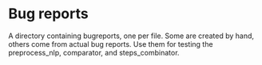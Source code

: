 # Bug reports
A directory containing bugreports, one per file. Some are created by hand, others come from actual bug reports. Use them for testing the preprocess_nlp, comparator, and steps_combinator.
